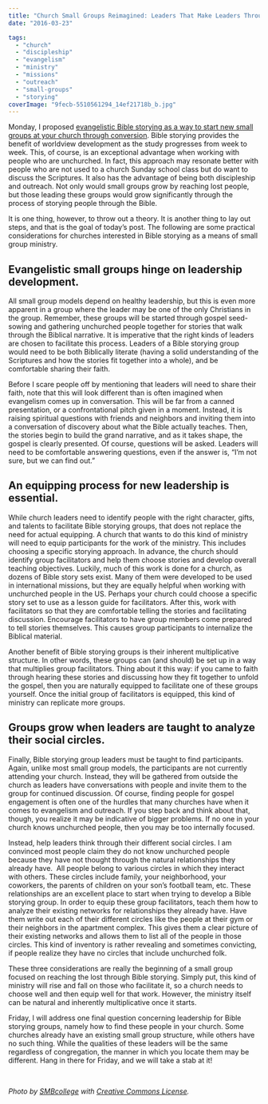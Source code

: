 ```yaml
---
title: "Church Small Groups Reimagined: Leaders That Make Leaders Through Bible Stories"
date: "2016-03-23"

tags: 
  - "church"
  - "discipleship"
  - "evangelism"
  - "ministry"
  - "missions"
  - "outreach"
  - "small-groups"
  - "storying"
coverImage: "9fecb-5510561294_14ef21718b_b.jpg"
---
```


Monday, I proposed [evangelistic Bible storying as a way to start new small groups at your church through conversion](http://blog.keelancook.com/2016/03/church-small-groups-reimagined-use-them-for-outreach-through-bible-storying.html). Bible storying provides the benefit of worldview development as the study progresses from week to week. This, of course, is an exceptional advantage when working with people who are unchurched. In fact, this approach may resonate better with people who are not used to a church Sunday school class but do want to discuss the Scriptures. It also has the advantage of being both discipleship and outreach. Not only would small groups grow by reaching lost people, but those leading these groups would grow significantly through the process of storying people through the Bible.

It is one thing, however, to throw out a theory. It is another thing to lay out steps, and that is the goal of today’s post. The following are some practical considerations for churches interested in Bible storying as a means of small group ministry.

## **Evangelistic small groups hinge on leadership development.**

All small group models depend on healthy leadership, but this is even more apparent in a group where the leader may be one of the only Christians in the group. Remember, these groups will be started through gospel seed-sowing and gathering unchurched people together for stories that walk through the Biblical narrative. It is imperative that the right kinds of leaders are chosen to facilitate this process. Leaders of a Bible storying group would need to be both Biblically literate (having a solid understanding of the Scriptures and how the stories fit together into a whole), and be comfortable sharing their faith.

Before I scare people off by mentioning that leaders will need to share their faith, note that this will look different than is often imagined when evangelism comes up in conversation. This will be far from a canned presentation, or a confrontational pitch given in a moment. Instead, it is raising spiritual questions with friends and neighbors and inviting them into a conversation of discovery about what the Bible actually teaches. Then, the stories begin to build the grand narrative, and as it takes shape, the gospel is clearly presented. Of course, questions will be asked. Leaders will need to be comfortable answering questions, even if the answer is, “I’m not sure, but we can find out.”

## **An equipping process for new leadership is essential.**

While church leaders need to identify people with the right character, gifts, and talents to facilitate Bible storying groups, that does not replace the need for actual equipping. A church that wants to do this kind of ministry will need to equip participants for the work of the ministry. This includes choosing a specific storying approach. In advance, the church should identify group facilitators and help them choose stories and develop overall teaching objectives. Luckily, much of this work is done for a church, as dozens of Bible story sets exist. Many of them were developed to be used in international missions, but they are equally helpful when working with unchurched people in the US. Perhaps your church could choose a specific story set to use as a lesson guide for facilitators. After this, work with facilitators so that they are comfortable telling the stories and facilitating discussion. Encourage facilitators to have group members come prepared to tell stories themselves. This causes group participants to internalize the Biblical material.

Another benefit of Bible storying groups is their inherent multiplicative structure. In other words, these groups can (and should) be set up in a way that multiplies group facilitators. Thing about it this way: if you came to faith through hearing these stories and discussing how they fit together to unfold the gospel, then you are naturally equipped to facilitate one of these groups yourself. Once the initial group of facilitators is equipped, this kind of ministry can replicate more groups.

## **Groups grow when leaders are taught to analyze their social circles.**

Finally, Bible storying group leaders must be taught to find participants. Again, unlike most small group models, the participants are not currently attending your church. Instead, they will be gathered from outside the church as leaders have conversations with people and invite them to the group for continued discussion. Of course, finding people for gospel engagement is often one of the hurdles that many churches have when it comes to evangelism and outreach. If you step back and think about that, though, you realize it may be indicative of bigger problems. If no one in your church knows unchurched people, then you may be too internally focused.

Instead, help leaders think through their different social circles. I am convinced most people claim they do not know unchurched people because they have not thought through the natural relationships they already have.  All people belong to various circles in which they interact with others. These circles include family, your neighborhood, your coworkers, the parents of children on your son’s football team, etc. These relationships are an excellent place to start when trying to develop a Bible storying group. In order to equip these group facilitators, teach them how to analyze their existing networks for relationships they already have. Have them write out each of their different circles like the people at their gym or their neighbors in the apartment complex. This gives them a clear picture of their existing networks and allows them to list all of the people in those circles. This kind of inventory is rather revealing and sometimes convicting, if people realize they have no circles that include unchurched folk.

These three considerations are really the beginning of a small group focused on reaching the lost through Bible storying. Simply put, this kind of ministry will rise and fall on those who facilitate it, so a church needs to choose well and then equip well for that work. However, the ministry itself can be natural and inherently multiplicative once it starts.

Friday, I will address one final question concerning leadership for Bible storying groups, namely how to find these people in your church. Some churches already have an existing small group structure, while others have no such thing. While the qualities of these leaders will be the same regardless of congregation, the manner in which you locate them may be different. Hang in there for Friday, and we will take a stab at it!

 

_Photo by [SMBcollege](https://www.flickr.com/photos/smbcollege/5510561294/in/photostream/) with [Creative Commons License](https://creativecommons.org/licenses/by/2.0/legalcode)._
